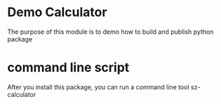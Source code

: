 # Demo Calculator

The purpose of this module is to demo how to build and publish python package

# command line script
After you install this package, you can run a command line tool sz-calculator
